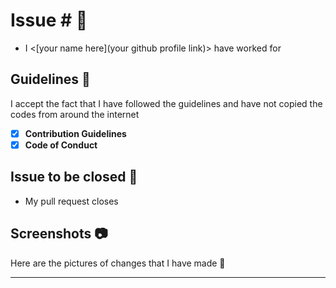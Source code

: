 # Issue #<issue number> 📐

- I <[your name here](your github profile link)> have worked for <issue number>

## Guidelines 🔐

I accept the fact that I have followed the guidelines and have not copied the codes from around the internet

- [x] **Contribution Guidelines**
- [x] **Code of Conduct**

## Issue to be closed 🛅

- My pull request closes <hashtag issuenumber>

## Screenshots 📷

Here are the pictures of changes that I have made 🔽

<attach screenshots here>
  
<!-- Please refer to previous closed issues for better understanding of filling this template -->  
  
---
